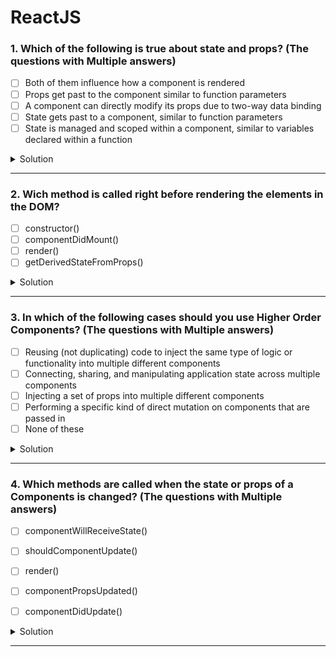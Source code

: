 # ReactJS

### 1. Which of the following is true about state and props? (The questions with Multiple answers)

- [ ] Both of them influence how a component is rendered
- [ ] Props get past to the component similar to function parameters
- [ ] A component can directly modify its props due to two-way data binding
- [ ] State gets past to a component, similar to function parameters
- [ ] State is managed and scoped within a component, similar to variables declared within a function

<details><summary>Solution</summary>

- in progress 

</details>

---

### 2. Wich method is called right before rendering the elements in the DOM?

- [ ] constructor()
- [ ] componentDidMount()
- [ ] render()
- [ ] getDerivedStateFromProps()

<details><summary>Solution</summary>

- in progress

</details>

---

### 3. In which of the following cases should you use Higher Order Components? (The questions with Multiple answers)

- [ ] Reusing (not duplicating) code to inject the same type of logic or functionality into multiple different components
- [ ] Connecting, sharing, and manipulating application state across multiple components
- [ ] Injecting a set of props into multiple different components
- [ ] Performing a specific kind of direct mutation on components that are passed in
- [ ] None of these

<details><summary>Solution</summary>

- in progress

</details>

---

### 4. Which methods are called when the state or props of a Components is changed? (The questions with Multiple answers)

- [ ] componentWillReceiveState()
- [ ] shouldComponentUpdate()
- [ ] render()
- [ ] componentPropsUpdated()
- [ ] componentDidUpdate()


<details><summary>Solution</summary>

- in progress

</details>

---

